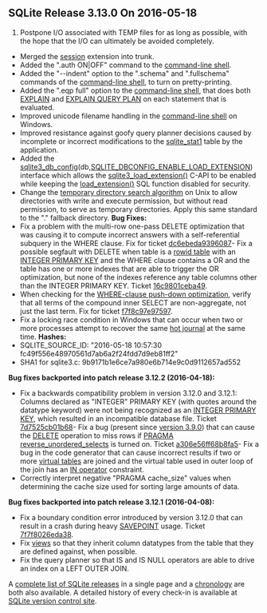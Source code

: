 ## SQLite Release 3\.13\.0 On 2016\-05\-18

1. Postpone I/O associated with TEMP files for as long as possible, with the hope
 that the I/O can ultimately be avoided completely.
- Merged the [session](../sessionintro.html) extension into trunk.
- Added the ".auth ON\|OFF" command to the [command\-line shell](../cli.html).
- Added the "\-\-indent" option to the ".schema" and ".fullschema" commands of
 the [command\-line shell](../cli.html), to turn on pretty\-printing.
- Added the ".eqp full" option to the [command\-line shell](../cli.html), that does both [EXPLAIN](../lang_explain.html)
 and [EXPLAIN QUERY PLAN](../eqp.html) on each statement that is evaluated.
- Improved unicode filename handling in the [command\-line shell](../cli.html) on Windows.
- Improved resistance against goofy query planner decisions caused by
 incomplete or incorrect modifications to the [sqlite\_stat1](../fileformat2.html#stat1tab)
 table by the application.
- Added the [sqlite3\_db\_config](../c3ref/db_config.html)(db,[SQLITE\_DBCONFIG\_ENABLE\_LOAD\_EXTENSION](../c3ref/c_dbconfig_defensive.html#sqlitedbconfigenableloadextension)) interface
 which allows the [sqlite3\_load\_extension()](../c3ref/load_extension.html) C\-API to be enabled while keeping the
 [load\_extension()](../lang_corefunc.html#load_extension) SQL function disabled for security.
- Change the [temporary directory search algorithm](../tempfiles.html#tempdir) on Unix to allow directories with
 write and execute permission, but without read permission, to serve as temporary
 directories. Apply this same standard to the "." fallback directory.
**Bug Fixes:**
- Fix a problem with the multi\-row one\-pass DELETE optimization that was
 causing it to compute incorrect answers with a self\-referential subquery in
 the WHERE clause. Fix for ticket
 [dc6ebeda9396087](https://www.sqlite.org/src/info/dc6ebeda9396087)- Fix a possible segfault with DELETE when table is a [rowid table](../rowidtable.html) with an
 [INTEGER PRIMARY KEY](../lang_createtable.html#rowid) and the WHERE clause contains a OR and
 the table has one or more indexes that are able to trigger the OR optimization,
 but none of the indexes reference any table columns other than the INTEGER PRIMARY KEY.
 Ticket [16c9801ceba49](https://www.sqlite.org/src/info/16c9801ceba49).
- When checking for the [WHERE\-clause push\-down optimization](../optoverview.html#pushdown), verify that all terms
 of the compound inner SELECT are non\-aggregate, not just the last term. Fix for ticket
 [f7f8c97e97597](https://www.sqlite.org/src/info/f7f8c97e97597).
- Fix a locking race condition in Windows that can occur when two or more processes
 attempt to recover the same [hot journal](../fileformat2.html#hotjrnl) at the same time.
**Hashes:**
- SQLITE\_SOURCE\_ID: "2016\-05\-18 10:57:30 fc49f556e48970561d7ab6a2f24fdd7d9eb81ff2"
- SHA1 for sqlite3\.c: 9b9171b1e6ce7a980e6b714e9c0d9112657ad552

**Bug fixes backported into patch release 3\.12\.2 (2016\-04\-18\):**

- Fix a backwards compatibility problem in version 3\.12\.0 and 3\.12\.1:
 Columns declared as "INTEGER" PRIMARY KEY (with quotes around
 the datatype keyword) were not being recognized as an
 [INTEGER PRIMARY KEY](../lang_createtable.html#rowid), which resulted in an incompatible database file.
 Ticket [7d7525cb01b68](https://www.sqlite.org/src/info/7d7525cb01b68)- Fix a bug (present since [version 3\.9\.0](../releaselog/3_9_0.html)) that can cause the [DELETE](../lang_delete.html)
 operation to miss rows if [PRAGMA reverse\_unordered\_selects](../pragma.html#pragma_reverse_unordered_selects) is turned on.
 Ticket [a306e56ff68b8fa5](https://www.sqlite.org/src/info/a306e56ff68b8fa5)- Fix a bug in the code generator that can cause incorrect results if
 two or more [virtual tables](../vtab.html) are joined and the virtual table used in
 outer loop of the join has an [IN operator](../lang_expr.html#in_op) constraint.
- Correctly interpret negative "PRAGMA cache\_size" values when determining
 the cache size used for sorting large amounts of data.

**Bug fixes backported into patch release 3\.12\.1 (2016\-04\-08\):**

- Fix a boundary condition error introduced by version 3\.12\.0
 that can result in a crash during heavy [SAVEPOINT](../lang_savepoint.html) usage.
 Ticket [7f7f8026eda38](https://www.sqlite.org/src/info/7f7f8026eda38).
- Fix [views](../lang_createview.html) so that they inherit column datatypes from the
 table that they are defined against, when possible.
- Fix the query planner so that IS and IS NULL operators are able
 to drive an index on a LEFT OUTER JOIN.



A [complete list of SQLite releases](../changes.html)
 in a single page and a [chronology](../chronology.html) are both also available.
 A detailed history of every
 check\-in is available at
 [SQLite version control site](https://www.sqlite.org/src/timeline).


